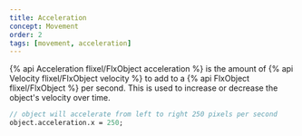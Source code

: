 ```yaml
---
title: Acceleration
concept: Movement
order: 2
tags: [movement, acceleration]
---
```

{% api Acceleration flixel/FlxObject acceleration %} is the amount of {% api Velocity flixel/FlxObject velocity %} to add to a {% api FlxObject flixel/FlxObject %} per second. This is used to increase or decrease the object's velocity over time.

```haxe
// object will accelerate from left to right 250 pixels per second
object.acceleration.x = 250;
```
